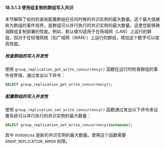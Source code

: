 #### 18.5.1.3 使用组复制的群组写入共识

本节解释了如何检查和配置群组在任何时候的共识实例的最大数量。这个最大值被称为群组的事件视界，是群组可以并行执行的共识实例的最大数量。这使您能够微调群组复制部署的性能。例如，默认值10适用于在局域网（LAN）上运行的群组，但对于在较慢网络（如广域网（WAN））上运行的群组，增加这个数字可以提高性能。

##### 检查群组的写入并发性

使用 `group_replication_get_write_concurrency()` 函数在运行时检查群组的事件视界值，通过发出以下命令：

```sql
SELECT group_replication_get_write_concurrency();
```

##### 配置群组的写入并发性

使用 `group_replication_set_write_concurrency()` 函数通过发出以下命令来设置系统可以并行执行的共识实例的最大数量：

```sql
SELECT group_replication_set_write_concurrency(instances);
```

其中 *instances* 是新的共识实例的最大数量。使用这个函数需要 `GROUP_REPLICATION_ADMIN` 权限。
